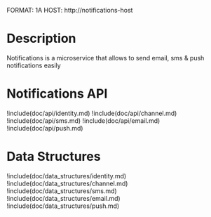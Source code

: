 FORMAT: 1A
HOST: http://notifications-host

# Description

Notifications is a microservice that allows to send email, sms & push notifications easily

# Notifications API

!include(doc/api/identity.md)
!include(doc/api/channel.md)
!include(doc/api/sms.md)
!include(doc/api/email.md)
!include(doc/api/push.md)

# Data Structures

!include(doc/data_structures/identity.md)
!include(doc/data_structures/channel.md)
!include(doc/data_structures/sms.md)
!include(doc/data_structures/email.md)
!include(doc/data_structures/push.md)
